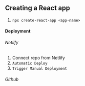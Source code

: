 ## Creating a React app

1. `npx create-react-app <app-name>`

#### Deployment

###### Netlify

1. Connect repo from Netlify
2. `Automatic Deploy`
3. `Trigger Manual Deployment`

###### Github
